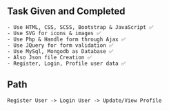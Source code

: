 

## Task Given and Completed
    - Use HTML, CSS, SCSS, Bootstrap & JavaScript ✅
    - Use SVG for icons & images ✅
    - Use Php & Handle form through Ajax ✅
    - Use JQuery for form validation ✅
    - Use MySql, Mongodb as Database ✅
    - Also Json file Creation ✅
    - Register, Login, Profile user data ✅
    
## Path
    Register User -> Login User -> Update/View Profile
